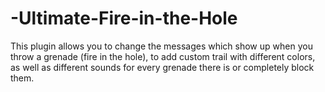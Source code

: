 # -Ultimate-Fire-in-the-Hole
This plugin allows you to change the messages which show up when you throw a grenade (fire in the hole), to add custom trail with different colors, as well as different sounds for every grenade there is or completely block them.
